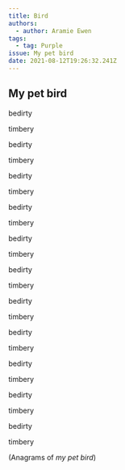 ```yaml
---
title: Bird
authors:
  - author: Aramie Ewen
tags:
  - tag: Purple
issue: My pet bird
date: 2021-08-12T19:26:32.241Z
---
```

## My pet bird

bedirty

timbery

bedirty

timbery

bedirty

timbery

bedirty

timbery

bedirty

timbery

bedirty

timbery

bedirty

timbery

bedirty

timbery

bedirty

timbery

bedirty

timbery

bedirty

timbery

(Anagrams of *my pet bird*)
